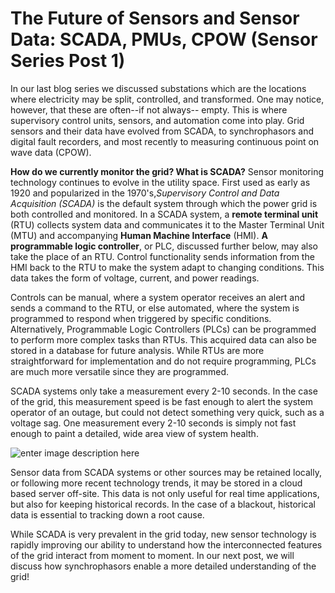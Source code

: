 # The Future of Sensors and Sensor Data: SCADA, PMUs, CPOW (Sensor Series Post 1)

In our last blog series we discussed substations which are the locations where electricity may be split, controlled, and transformed. One may notice, however, that these are often--if not always-- empty. This is where supervisory control units, sensors, and automation come into play. Grid sensors and their data have evolved from SCADA, to synchrophasors and digital fault recorders, and most recently to measuring continuous point on wave data (CPOW). 


**How do we currently monitor the grid? What is SCADA?**
Sensor monitoring technology continues to evolve in the utility space. First used as early as 1920 and popularized in the 1970's,*Supervisory Control and Data Acquisition (SCADA)* is the default system through which the power grid is both controlled and monitored.  In a SCADA system, a **remote terminal unit** (RTU) collects system data and communicates it to the Master Terminal Unit (MTU) and accompanying **Human Machine Interface** (HMI). **A programmable logic controller**, or PLC, discussed further below, may also take the place of an RTU. Control functionality sends information from the HMI back to the RTU to make the system adapt to changing conditions.  This data takes the form of voltage, current, and power readings.

Controls can be manual, where a system operator receives an alert and sends a command to the RTU, or else automated, where the system is programmed to respond when triggered by specific conditions. Alternatively, Programmable Logic Controllers (PLCs) can be programmed to perform more complex tasks than RTUs. This acquired data can also be stored in a database for future analysis. While RTUs are more straightforward for implementation and do not require programming, PLCs are much more versatile since they are programmed.

SCADA systems only take a measurement every 2-10 seconds. In the case of the grid, this measurement speed is be fast enough to alert the system operator of an outage, but could not detect something very quick, such as a voltage sag. One measurement every 2-10 seconds is simply not fast enough to paint a detailed, wide area view of system health. 

![enter image description here](https://ih1.dpstele.com/images/scadasys.png)

Sensor data from SCADA systems or other sources may be retained locally, or following more recent technology trends, it may be stored in a cloud based server off-site. This data is not only useful for real time applications, but also for keeping historical records. In the case of a blackout, historical data is essential to tracking down a root cause. 

While SCADA is very prevalent in the grid today, new sensor technology is rapidly improving our ability to understand how the interconnected features of the grid interact from moment to moment. In our next post, we will discuss how synchrophasors enable a more detailed understanding of the grid!
